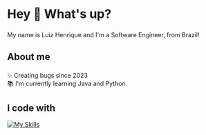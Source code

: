 <h1 align="left">Hey 👋 What's up?</h1>

###

<p align="left">My name is Luiz Henrique and I'm a Software Engineer, from Brazil!</p>

###

<h2 align="left">About me</h2>

###

<p align="left">✨ Creating bugs since 2023<br>📚 I'm currently learning Java and Python</p>

###

<h2 align="left">I code with</h2>

[![My Skills](https://skillicons.dev/icons?i=java,spring,python,django,js,ts,node,mysql,mongodb,docker,c,cpp)](https://skillicons.dev)

###
